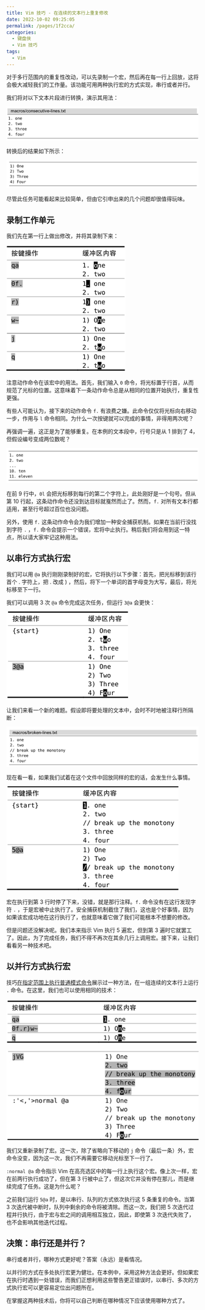 ```yaml
---
title: Vim 技巧 - 在连续的文本行上重复修改
date: 2022-10-02 09:25:05
permalink: /pages/1f2cca/
categories:
  - 键盘侠
  - Vim 技巧
tags:
  - Vim
---
```


对于多行范围内的重复性改动，可以先录制一个宏，然后再在每一行上回放，这将会极大减轻我们的工作量。该功能可用两种执行宏的方式实现，串行或者并行。

我们将对以下文本片段进行转换，演示其用法：

![](../../.vuepress/public/img/vim/143.jpg)

转换后的结果如下所示：

![](../../.vuepress/public/img/vim/144.jpg)

尽管此任务可能看起来比较简单，但由它引申出来的几个问题却很值得玩味。

## 录制工作单元

我们先在第一行上做出修改，并将其录制下来：

![](../../.vuepress/public/img/vim/145.jpg)

注意动作命令在该宏中的用法。首先，我们输入 `0` 命令，将光标置于行首，从而规范了光标的位置。这意味着下一条动作命令总是从相同的位置开始执行，重复性更强。

有些人可能认为，接下来的动作命令 `f.` 有浪费之嫌。此命令仅仅将光标向右移动一步，作用与 `l` 命令相同。为什么一次按键就可以完成的事情，非得用两次呢？

再强调一遍，这正是为了能够重复。在本例的文本段中，行号只是从 1 排到了 4，但假设编号变成两位数呢？

![](../../.vuepress/public/img/vim/146.jpg)

在前 9 行中，`0l` 会把光标移到每行的第二个字符上，此处刚好是一个句号。但从第 10 行起，这条动作命令还没到达目标就戛然而止了。然而，`f.` 对所有文本行都适用，甚至行号超过百位也没问题。

另外，使用 `f.` 这条动作命令会为我们增加一种安全捕获机制。如果在当前行没找到字符 `.` ，`f.` 命令会提示一个错误，宏将中止执行。稍后我们将会用到这一特点，所以请大家牢记这种用法。

## 以串行方式执行宏

我们可以用 `@a` 执行刚刚录制好的宏，它将执行以下步骤：首先，把光标移到该行首个 . 字符上，把 . 改成 ) ，然后，将下一个单词的首字母变为大写，最后，将光标移至下一行。

我们可以调用 3 次 `@a` 命令完成这次任务，但运行 `3@a` 会更快：

![](../../.vuepress/public/img/vim/147.jpg)

让我们来看一个新的难题。假设即将要处理的文本中，会时不时地被注释行所隔断：

![](../../.vuepress/public/img/vim/148.jpg)

现在看一看，如果我们试着在这个文件中回放同样的宏的话，会发生什么事情。

![](../../.vuepress/public/img/vim/149.jpg)

宏在执行到第 3 行时停了下来，没错，就是那行注释。`f.` 命令没有在这行发现字符 `.` ，于是宏被中止执行了。安全捕获机制截住了我们，这也是个好事情，因为如果该宏成功地在这行执行了，也就意味着它做了我们可能根本不想要的修改。

但是问题还没解决呢。我们本来指示 Vim 执行 5 遍宏，但到第 3 遍时它就罢工了。因此，为了完成任务，我们不得不再次在其余几行上调用宏。接下来，让我们看看另一种技术吧。

## 以并行方式执行宏

技巧[在指定范围上执行普通模式命令](/pages/a344b8/)展示过一种方法，在一组连续的文本行上运行 `.` 命令。在这里，我们也可以使用相同的技术：

![](../../.vuepress/public/img/vim/150.jpg)

![](../../.vuepress/public/img/vim/151.jpg)

我们又重新录制了宏。这一次，除了省略向下移动的 `j` 命令（最后一条）外，宏命令没变，因为这一次，我们不再需要它移动光标至下一行了。

`:normal @a` 命令指示 Vim 在高亮选区中的每一行上执行这个宏。像上次一样，宏在前两行执行成功了，但在第 3 行被中止了，但这次它并没有停在那儿，而是继续完成了任务。这是为什么呢？

之前我们运行 `5@a` 时，是以串行、队列的方式依次执行这 5 条重复的命令。当第 3 次迭代被中断时，队列中剩余的命令将被清除。而这一次，我们把 5 次迭代过程并行执行，由于宏与宏之间的调用相互独立，因此，即使第 3 次迭代失败了，也不会影响其他迭代过程。

## 决策：串行还是并行？

串行或者并行，哪种方式更好呢？答案（永远）是看情况。

以并行的方式在多处执行宏更为健壮。在本例中，采用这种方法会更好。但如果宏在执行时遇到一处错误，而我们正想利用这些警告更正错误时，以串行、多次的方式执行宏可以更容易定位出问题所在。

在掌握这两种技术后，你将可以自己判断在哪种情况下应该使用哪种方式了。
